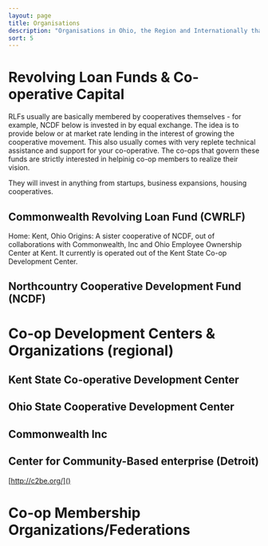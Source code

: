 ```yaml
---
layout: page
title: Organisations
description: "Organisations in Ohio, the Region and Internationally that can help develop, fund, and facilitate the development of cooperatives or that work on various cooperative movement efforts."
sort: 5
---
```


# Revolving Loan Funds & Co-operative Capital

RLFs usually are basically membered by cooperatives themselves - for example, NCDF below is invested in by equal exchange.
The idea is to provide below or at market rate lending in the interest of growing the cooperative movement. This also usually comes with very replete technical assistance and support for your co-operative. The co-ops that govern these funds are strictly interested in helpinig co-op members to realize their vision.

They will invest in anything from startups, business expansions, housing cooperatives.

## Commonwealth Revolving Loan Fund (CWRLF)
Home: Kent, Ohio
Origins: A sister cooperative of NCDF, out of collaborations with Commonwealth, Inc and Ohio Employee Ownership Center at Kent. It currently is operated out of the Kent State Co-op Development Center.

## Northcountry Cooperative Development Fund (NCDF)


# Co-op Development Centers & Organizations (regional)

## Kent State Co-operative Development Center


## Ohio State Cooperative Development Center

## Commonwealth Inc

## Center for Community-Based enterprise (Detroit)

[http://c2be.org/]()

# Co-op Membership Organizations/Federations
